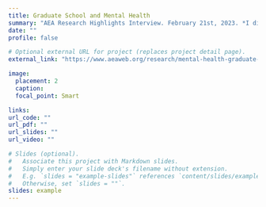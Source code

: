 ```yaml
---
title: Graduate School and Mental Health
summary: "AEA Research Highlights Interview. February 21st, 2023. *I discuss graduate student mental health and what students, faculty, and administrators can do to make things better.*"
date: ""
profile: false

# Optional external URL for project (replaces project detail page).
external_link: "https://www.aeaweb.org/research/mental-health-graduate-student-economics"

image:
  placement: 2
  caption: 
  focal_point: Smart

links:
url_code: ""
url_pdf: ""
url_slides: ""
url_video: ""

# Slides (optional).
#   Associate this project with Markdown slides.
#   Simply enter your slide deck's filename without extension.
#   E.g. `slides = "example-slides"` references `content/slides/example-slides.md`.
#   Otherwise, set `slides = ""`.
slides: example
---
```

